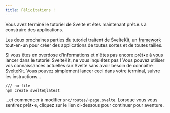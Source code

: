 ```yaml
---
title: Félicitations !
---
```


Vous avez terminé le tutoriel de Svelte et êtes maintenant prêt.e.s à construire des applications.

Les deux prochaines parties du tutoriel traitent de SvelteKit, un <span class="vo">[framework](SVELTE_SITE_URL/docs/web#framework)</span> tout-en-un pour créer des applications de toutes sortes et de toutes tailles.

Si vous êtes en overdose d'informations et n'êtes pas encore prêt•e à vous lancer dans le tutoriel SvelteKit, ne vous inquiétez pas !
Vous pouvez utiliser vos connaissances actuelles sur Svelte sans avoir besoin de connaître SvelteKit. Vous pouvez simplement lancer ceci dans votre terminal, suivre les instructions...

```bash
/// no-file
npm create svelte@latest
```

...et commencer à modifier `src/routes/+page.svelte`. Lorsque vous vous sentirez prêt•e, cliquez sur le lien ci-dessous pour continuer pour aventure.
